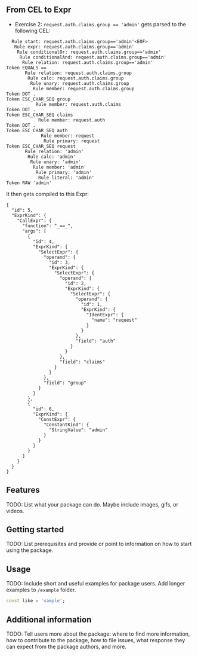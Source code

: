 <!-- 
This README describes the package. If you publish this package to pub.dev,
this README's contents appear on the landing page for your package.

For information about how to write a good package README, see the guide for
[writing package pages](https://dart.dev/guides/libraries/writing-package-pages). 

For general information about developing packages, see the Dart guide for
[creating packages](https://dart.dev/guides/libraries/create-library-packages)
and the Flutter guide for
[developing packages and plugins](https://flutter.dev/developing-packages). 
-->

## From CEL to Expr

- Exercise 2: `request.auth.claims.group == 'admin'` gets parsed to the following CEL:
```
  Rule start: request.auth.claims.group=='admin'<EOF>
   Rule expr: request.auth.claims.group=='admin'
    Rule conditionalOr: request.auth.claims.group=='admin'
     Rule conditionalAnd: request.auth.claims.group=='admin'
      Rule relation: request.auth.claims.group=='admin'
Token EQUALS ==
       Rule relation: request.auth.claims.group
        Rule calc: request.auth.claims.group
         Rule unary: request.auth.claims.group
          Rule member: request.auth.claims.group
Token DOT .
Token ESC_CHAR_SEQ group
           Rule member: request.auth.claims
Token DOT .
Token ESC_CHAR_SEQ claims
            Rule member: request.auth
Token DOT .
Token ESC_CHAR_SEQ auth
             Rule member: request
              Rule primary: request
Token ESC_CHAR_SEQ request
       Rule relation: 'admin'
        Rule calc: 'admin'
         Rule unary: 'admin'
          Rule member: 'admin'
           Rule primary: 'admin'
            Rule literal: 'admin'
Token RAW 'admin'
```

It then gets compiled to this Expr:
```
{
  "id": 5,
  "ExprKind": {
    "CallExpr": {
      "function": "_==_",
      "args": [
        {
          "id": 4,
          "ExprKind": {
            "SelectExpr": {
              "operand": {
                "id": 3,
                "ExprKind": {
                  "SelectExpr": {
                    "operand": {
                      "id": 2,
                      "ExprKind": {
                        "SelectExpr": {
                          "operand": {
                            "id": 1,
                            "ExprKind": {
                              "IdentExpr": {
                                "name": "request"
                              }
                            }
                          },
                          "field": "auth"
                        }
                      }
                    },
                    "field": "claims"
                  }
                }
              },
              "field": "group"
            }
          }
        },
        {
          "id": 6,
          "ExprKind": {
            "ConstExpr": {
              "ConstantKind": {
                "StringValue": "admin"
              }
            }
          }
        }
      ]
    }
  }
}
```

## Features

TODO: List what your package can do. Maybe include images, gifs, or videos.

## Getting started

TODO: List prerequisites and provide or point to information on how to
start using the package.

## Usage

TODO: Include short and useful examples for package users. Add longer examples
to `/example` folder. 

```dart
const like = 'sample';
```

## Additional information

TODO: Tell users more about the package: where to find more information, how to 
contribute to the package, how to file issues, what response they can expect 
from the package authors, and more.
